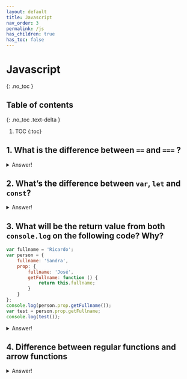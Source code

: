 ```yaml
---
layout: default
title: Javascript
nav_order: 3
permalink: /js
has_children: true
has_toc: false
---
```


# Javascript
{: .no_toc }

## Table of contents
{: .no_toc .text-delta }
1. TOC
{:toc}

## 1. What is the difference between `==` and `===` ?

<details markdown="1">
<summary>Answer!</summary>

`===` takes type of variable in consideration, while `==` make type correction based upon values of variables

```js
0==false // true, because false is equivalent of 0 
0===false // false, because both operands are of different type 
2=="2" // true, auto type coercion, string converted into number 
2==="2" // false, since both operands are not of same type
```
</details>


## 2. What’s the difference between `var`, `let` and `const`?

<details markdown="1">
<summary>Answer!</summary>

`var` It creates a function-scoped variable that can be reassigned and redeclared. However, due to its lack of block scoping, it can cause issues if the variable is being reused in a loop that contains an asynchronous callback because the variable will continue to exist outside of the block scope.

```js
for (var i = 0; i < 10; i++) {
    console.log(i)
}
console.log(i) // 10
```

`let` Is the new preferred way to declare variables that will be reassigned later. Trying to redeclare a variable again will throw an error. It is block-scoped so that using it in a loop will keep it scoped to the iteration.

```js
for (let i = 0; i < 10; i++) {
    console.log(i)
}
console.log(i) // ReferenceError: i is not defined
```

`const` Is the new preferred default way to declare all variables if they won't be reassigned later, even for objects that will be mutated (as long as the reference to the object does not change). It is block-scoped and cannot be reassigned.

```js
const myObject = {}
myObject.prop = "hello!" // No error
myObject = "hello" // Error
```

</details>

## 3. What will be the return value from both `console.log` on the following code? Why?

```js
var fullname = 'Ricardo';
var person = {
    fullname: 'Sandra',
    prop: {
        fullname: 'José',
        getFullname: function () {
            return this.fullname;
        }
    }
};
console.log(person.prop.getFullname());
var test = person.prop.getFullname;
console.log(test());
```

<details markdown="1">
<summary>Answer!</summary>

```js
console.log(person.prop.getFullname()); //José
var test = person.prop.getFullname; 
console.log(test()); // Ricardo
```

</details>


## 4. Difference between regular functions and arrow functions

<details markdown="1">
<summary>Answer!</summary>

`Syntax`, javaScript arrow functions are roughly the equivalent of lambda functions in python or blocks in Ruby, but they have more intricate details. Arrow functions allow a developer to accomplish the same result with fewer lines of code and approximately half the typing.

`this` binding, unlike regular functions, arrow functions do not have their own this. The `this` refers to the values of `this` in the environment the arrow function is defined in (i.e. "outside" the arrow function).

`arguments` binding, arguments objects are not available in arrow functions, but are available in regular functions.

Arrow functions cannot be called with `new`.

</details>
